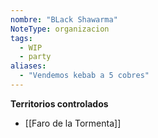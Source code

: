 ```yaml
---
nombre: "BLack Shawarma"
NoteType: organizacion
tags:
  - WIP
  - party
aliases:
  - "Vendemos kebab a 5 cobres"
---
```



**Territorios controlados**

- [[Faro de la Tormenta]]